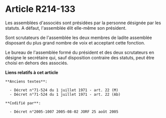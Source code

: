 # Article R214-133

Les assemblées d'associés sont présidées par la personne désignée par les statuts. A défaut, l'assemblée élit elle-même son
président.

Sont scrutateurs de l'assemblée les deux membres de ladite assemblée disposant du plus grand nombre de voix et acceptant
cette fonction.

Le bureau de l'assemblée formé du président et des deux scrutateurs en désigne le secrétaire qui, sauf disposition contraire
des statuts, peut être choisi en dehors des associés.

**Liens relatifs à cet article**

	**Anciens textes**:

	  - Décret n°71-524 du 1 juillet 1971 - art. 22 (M)
	  - Décret n°71-524 du 1 juillet 1971 - art. 22 (Ab)

	**Codifié par**:

	  - Décret n°2005-1007 2005-08-02 JORF 25 août 2005

